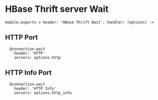 
# HBase Thrift server Wait

    module.exports = header: 'HBase Thrift Wait', handler: (options) ->

## HTTP Port

      @connection.wait
        header: 'HTTP'
        servers: options.http

## HTTP Info Port

      @connection.wait
        header: 'HTTP Info'
        servers: options.http_info
